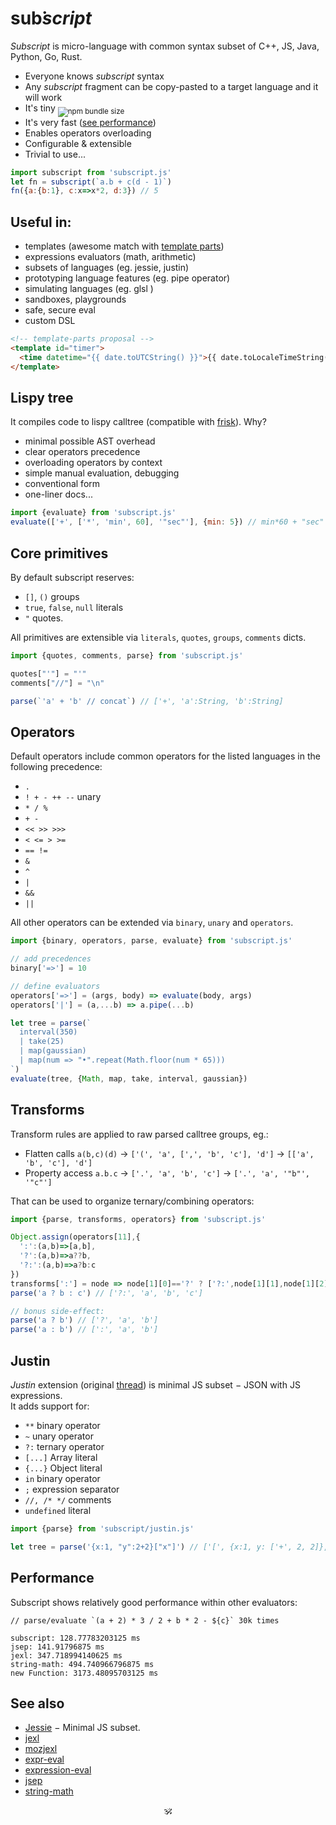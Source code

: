 # <!--<img alt="subscript" src="/subscript2.svg" height=42/>--> sub͘<em>script</em> <!--<sub>SUB͘<em>SCRIPT</em></sub>-->

_Subscript_ is micro-language with common syntax subset of C++, JS, Java, Python, Go, Rust.<br/>

* Everyone knows _subscript_ syntax
* Any _subscript_ fragment can be copy-pasted to a target language and it will work
* It's tiny <sub>![npm bundle size](https://img.shields.io/bundlephobia/minzip/subscript/latest?color=brightgreen&label=gzip)</sub>
* It's very fast ([see performance](#performance))
* Enables operators overloading
* Configurable & extensible
* Trivial to use...

```js
import subscript from 'subscript.js'
let fn = subscript(`a.b + c(d - 1)`)
fn({a:{b:1}, c:x=>x*2, d:3}) // 5
```

## Useful in:

* templates (awesome match with [template parts](https://github.com/github/template-parts))
* expressions evaluators (math, arithmetic)
* subsets of languages (eg. jessie, justin) <!-- see sonr -->
* prototyping language features (eg. pipe operator)
* simulating languages (eg. glsl <!--, FORTRAN?, COBOL?-->)
* sandboxes, playgrounds
* safe, secure eval
* custom DSL

```html
<!-- template-parts proposal -->
<template id="timer">
  <time datetime="{{ date.toUTCString() }}">{{ date.toLocaleTimeString() }}</time>
</template>
```

## Lispy tree

It compiles code to lispy calltree (compatible with [frisk](https://npmjs.com/frisk)). Why?

+ minimal possible AST overhead
+ clear operators precedence
+ overloading operators by context 
+ simple manual evaluation, debugging
+ conventional form
+ one-liner docs...

```js
import {evaluate} from 'subscript.js'
evaluate(['+', ['*', 'min', 60], '"sec"'], {min: 5}) // min*60 + "sec" == "300sec"
```

## Core primitives

By default subscript reserves:

* `[]`, `()` groups
* `true`, `false`, `null` literals
* `"` quotes.

All primitives are extensible via `literals`, `quotes`, `groups`, `comments` dicts.

```js
import {quotes, comments, parse} from 'subscript.js'

quotes["'"] = "'"
comments["//"] = "\n"

parse(`'a' + 'b' // concat`) // ['+', 'a':String, 'b':String]
```

## Operators

Default operators include common operators for the listed languages in the following precedence:

* `.`
* `! + - ++ --` unary
* `* / %`
* `+ -`
* `<< >> >>>`
* `< <= > >=`
* `== !=`
* `&`
* `^`
* `|`
* `&&`
* `||`

All other operators can be extended via `binary`, `unary` and `operators`.

```js
import {binary, operators, parse, evaluate} from 'subscript.js'

// add precedences
binary['=>'] = 10

// define evaluators
operators['=>'] = (args, body) => evaluate(body, args)
operators['|'] = (a,...b) => a.pipe(...b)

let tree = parse(`
  interval(350)
  | take(25)
  | map(gaussian)
  | map(num => "•".repeat(Math.floor(num * 65)))
`)
evaluate(tree, {Math, map, take, interval, gaussian})
```

## Transforms

Transform rules are applied to raw parsed calltree groups, eg.:

* Flatten calls `a(b,c)(d)` → `['(', 'a', [',', 'b', 'c'], 'd']` → `[['a', 'b', 'c'], 'd']`
* Property access `a.b.c` → `['.', 'a', 'b', 'c']` → `['.', 'a', '"b"', '"c"']`

That can be used to organize ternary/combining operators:

```js
import {parse, transforms, operators} from 'subscript.js'

Object.assign(operators[11],{
  ':':(a,b)=>[a,b],
  '?':(a,b)=>a??b,
  '?:':(a,b)=>a?b:c
})
transforms[':'] = node => node[1][0]=='?' ? ['?:',node[1][1],node[1][2],node[2]] : node // [:, [?, a, b], c] → [?:, a, b, c]
parse('a ? b : c') // ['?:', 'a', 'b', 'c']

// bonus side-effect:
parse('a ? b') // ['?', 'a', 'b']
parse('a : b') // [':', 'a', 'b']
```


## Justin

_Justin_ extension (original [thread](https://github.com/endojs/Jessie/issues/66)) is minimal JS subset − JSON with JS expressions.<br/>
It adds support for:

+ `**` binary operator
+ `~` unary operator
+ `?:` ternary operator
+ `[...]` Array literal
+ `{...}` Object literal
+ `in` binary operator
+ `;` expression separator
+ `//, /* */` comments
+ `undefined` literal
<!-- + `...x` unary operator -->
<!-- + strings interpolation -->

```js
import {parse} from 'subscript/justin.js'

let tree = parse('{x:1, "y":2+2}["x"]') // ['[', {x:1, y: ['+', 2, 2]}, '"x"']
```

<!--
## Ideas

These are custom DSL operators snippets for your inspiration:

<details>
  <summary>Keyed arrays <code>[a:1, b:2, c:3]</code></summary>

  ```js

  ```
</details>

<details>
  <summary>`7!` (factorial)</summary>

  ```js
  ```

</details>
<details>
  <summary>`5s`, `5rem` (units)</summary>

  ```js
  ```

</details>
<details>
  <summary>`?`, `?.`, `??`</summary>

  ```js
  ```

</details>
<details>
  <summary>`arrᵀ` - transpose,</summary>

  ```js
  ```

</details>
<details>
  <summary>`int 5` (typecast)</summary>

  ```js
  ```

</details>
<details>
  <summary>`$a` (param expansion)</summary>

  ```js
  ```

</details>
<details>
  <summary>`1 to 10 by 2`</summary>

  ```js
  ```

</details>
<details>
  <summary>`a if b else c`</summary>

  ```js
  ```

</details>
<details>
  <summary>`a, b in c`</summary>

  ```js
  ```

</details>
<details>
  <summary>`a.xyz` swizzles</summary>

  ```js
  ```

</details>
<details>
  <summary>vector operators</summary>

  ```js
  ```

</details>
<details>
  <summary>set operators</summary>

  ```js
  ```

</details>
<details>
  <summary>polynomial operators</summary>

  ```js
  ```

</details>
-->

## Performance

Subscript shows relatively good performance within other evaluators:

```
// parse/evaluate `(a + 2) * 3 / 2 + b * 2 - ${c}` 30k times

subscript: 128.77783203125 ms
jsep: 141.91796875 ms
jexl: 347.718994140625 ms
string-math: 494.740966796875 ms
new Function: 3173.48095703125 ms
```


## See also

* [Jessie](https://github.com/endojs/Jessie) − Minimal JS subset.
* [jexl](https://github.com/TomFrost/Jexl)
* [mozjexl](https://github.com/mozilla/mozjexl)
* [expr-eval](https://github.com/silentmatt/expr-eval)
* [expression-eval](https://github.com/donmccurdy/expression-eval)
* [jsep](https://github.com/EricSmekens/jsep)
* [string-math](https://github.com/devrafalko/string-math)


<p align=center>🕉</p>
